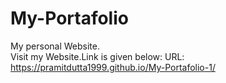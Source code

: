# My-Portafolio
My personal Website.<br>
Visit my Website.Link is given below:
URL: https://pramitdutta1999.github.io/My-Portafolio-1/
